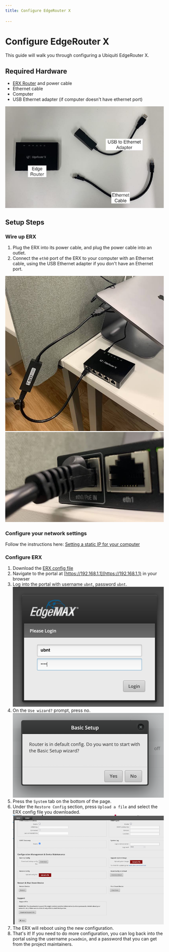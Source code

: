 ```yaml
---
title: Configure EdgeRouter X

---
```

# Configure EdgeRouter X

This guide will walk you through configuring a Ubiquiti EdgeRouter X.

## Required Hardware

* [ERX Router](https://store.ui.com/collections/operator-edgemax-routers/products/edgerouter-x) and power cable
* Ethernet cable
* Computer
* USB Ethernet adapter (if computer doesn't have ethernet port)

![Hardware](../assets/images/erx/hardware.jpg)

## Setup Steps

### Wire up ERX

1. Plug the ERX into its power cable, and plug the power cable into an outlet.
2. Connect the `eth0` port of the ERX to your computer with an Ethernet cable, using the USB Ethernet adapter if you don't have an Ethernet port.

![Ports](../assets/images/erx/wiring.jpeg)
![Ports](../assets/images/erx/eth0.jpeg)

### Configure your network settings

Follow the instructions here: [Setting a static IP for your computer](./static-ip.md)

### Configure ERX

1. Download the [ERX config file](../assets/configs/erx-config.tar.gz)
2. Navigate to the portal at [https://192.168.1.1](https://192.168.1.1) in your browser
3. Log into the portal with username `ubnt`, password `ubnt`.
   ![Login](../assets/images/erx/login.jpeg)
4. On the `Use wizard?` prompt, press no.
   ![Login](../assets/images/erx/wizard.jpeg)
5. Press the `System` tab on the bottom of the page.
6. Under the `Restore Config` section, press `Upload a file` and select the ERX config file you downloaded.
   ![Login](../assets/images/erx/system.jpeg)
7. The ERX will reboot using the new configuration.
8. That's it! If you need to do more configuration, you can log back into the portal using the username `pcwadmin`, and a password that you can get from the project maintainers.